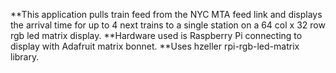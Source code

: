 **This application pulls train feed from the NYC MTA feed link and displays the 
arrival time for up to 4 next trains to a single station on a 64 col x 32 row rgb led 
matrix display. 
**Hardware used is Raspberry Pi connecting to display with Adafruit matrix bonnet.
**Uses hzeller rpi-rgb-led-matrix library.
